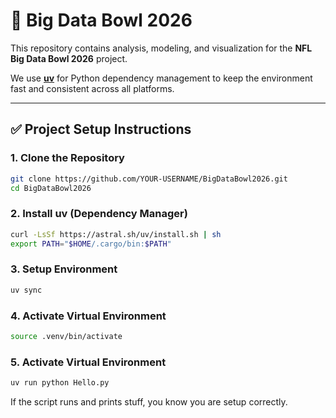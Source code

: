 # 🏈 Big Data Bowl 2026 

This repository contains analysis, modeling, and visualization for the **NFL Big Data Bowl 2026** project.  

We use **[uv](https://github.com/astral-sh/uv)** for Python dependency management to keep the environment fast and consistent across all platforms.

---

## ✅ Project Setup Instructions

### **1. Clone the Repository**
```bash
git clone https://github.com/YOUR-USERNAME/BigDataBowl2026.git
cd BigDataBowl2026
```

### **2. Install uv (Dependency Manager)**
```bash
curl -LsSf https://astral.sh/uv/install.sh | sh
export PATH="$HOME/.cargo/bin:$PATH"
```
### **3. Setup Environment**
```bash
uv sync
```
### **4. Activate Virtual Environment**
```bash
source .venv/bin/activate
```
### **5. Activate Virtual Environment**
```bash
uv run python Hello.py
```

If the script runs and prints stuff, you know you are setup correctly.